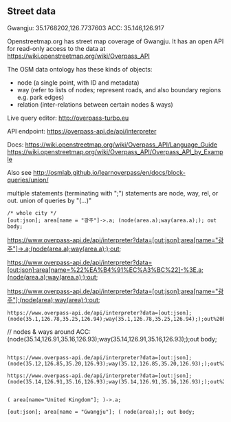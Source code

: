 
## Street data

Gwangju: 35.1768202,126.7737603
ACC: 35.146,126.917

Openstreetmap.org has street map coverage of Gwangju.
It has an open API for read-only access to the data at https://wiki.openstreetmap.org/wiki/Overpass_API

The OSM data ontology has these kinds of objects:
- node (a single point, with ID and metadata)
- way (refer to lists of nodes; represent roads, and also boundary regions e.g. park edges)
- relation (inter-relations between certain nodes & ways)

Live query editor:
http://overpass-turbo.eu

API endpoint:
https://overpass-api.de/api/interpreter

Docs:
https://wiki.openstreetmap.org/wiki/Overpass_API/Language_Guide
https://wiki.openstreetmap.org/wiki/Overpass_API/Overpass_API_by_Example

Also see http://osmlab.github.io/learnoverpass/en/docs/block-queries/union/

multiple statements (terminating with ";")
statements are node, way, rel, or out.
union of queries by "(...)"



```
/* whole city */
[out:json]; area[name = "광주"]->.a; (node(area.a);way(area.a);); out body;
```

https://www.overpass-api.de/api/interpreter?data=[out:json];area[name="광주"]->.a;(node(area.a);way(area.a););out;

https://www.overpass-api.de/api/interpreter?data=[out:json];area[name=%22%EA%B4%91%EC%A3%BC%22]-%3E.a;(node(area.a);way(area.a););out;

https://www.overpass-api.de/api/interpreter?data=[out:json];area[name="광주"];(node(area);way(area););out;

```
https://www.overpass-api.de/api/interpreter?data=[out:json];(node(35.1,126.78,35.25,126.94);way(35.1,126.78,35.25,126.94););out%20body;

```
// nodes & ways around ACC:
(node(35.14,126.91,35.16,126.93);way(35.14,126.91,35.16,126.93););out body;
```

https://www.overpass-api.de/api/interpreter?data=[out:json];(node(35.12,126.85,35.20,126.93);way(35.12,126.85,35.20,126.93););out%20body;

https://www.overpass-api.de/api/interpreter?data=[out:json];(node(35.14,126.91,35.16,126.93);way(35.14,126.91,35.16,126.93););out%20body;


( area[name="United Kingdom"]; )->.a;

[out:json]; area[name = "Gwangju"]; ( node(area);); out body;
